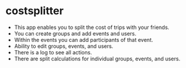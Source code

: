 # costsplitter

- This app enables you to split the cost of trips with your friends.
- You can create groups and add events and users.
- Within the events you can add participants of that event.
- Ability to edit groups, events, and users.
- There is a log to see all actions.
- There are split calculations for individual groups, events, and users.
